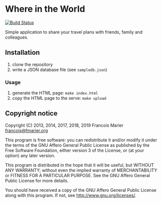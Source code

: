 # Where in the World

[![Build Status](https://travis-ci.org/fmarier/whereintheworld.svg?branch=master)](https://travis-ci.org/fmarier/whereintheworld)

Simple application to share your travel plans with friends, family and colleagues.

## Installation

1. clone the repository
2. write a JSON database file (see `sampledb.json`)

### Usage

1. generate the HTML page: `make index.html`
2. copy the HTML page to the serve: `make upload`

## Copyright notice

Copyright (C) 2013, 2014, 2017, 2018, 2019  Francois Marier <francois@fmarier.org>

This program is free software: you can redistribute it and/or modify
it under the terms of the GNU Affero General Public License as
published by the Free Software Foundation, either version 3 of the
License, or (at your option) any later version.

This program is distributed in the hope that it will be useful,
but WITHOUT ANY WARRANTY; without even the implied warranty of
MERCHANTABILITY or FITNESS FOR A PARTICULAR PURPOSE.  See the
GNU Affero General Public License for more details.

You should have received a copy of the GNU Affero General Public License
along with this program.  If not, see <http://www.gnu.org/licenses/>.
